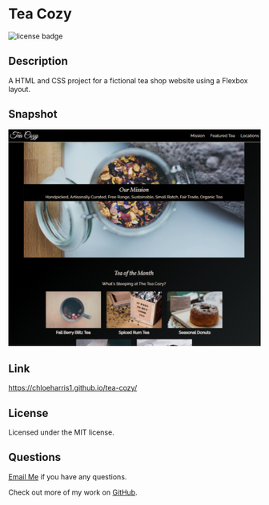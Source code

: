 # Tea Cozy 

![license badge](https://img.shields.io/badge/license-MIT-blue)

## Description 

A HTML and CSS project for a fictional tea shop website using a Flexbox layout. 

## Snapshot

![screenshot](./images/tea-cozy.png)

## Link 
https://chloeharris1.github.io/tea-cozy/

## License
Licensed under the MIT license.

## Questions 
[Email Me](Chloe.a.harris17@gmail.com) if you have any questions.

Check out more of my work on [GitHub](https://github.com/chloeharris1).